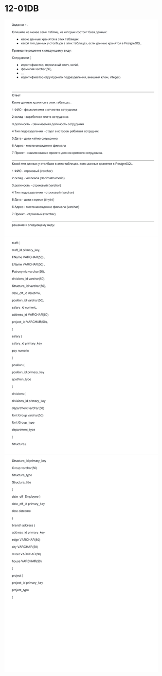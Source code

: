 # 12-01DB

![img](https://github.com/AzarnoyKir/12-01DB/blob/592cf55668ed0386f83f7348dfe62e52b2a782f9/img/9fa9-0.png)
![img](https://github.com/AzarnoyKir/12-01DB/blob/592cf55668ed0386f83f7348dfe62e52b2a782f9/img/9fa9-1.png)
![img](https://github.com/AzarnoyKir/12-01DB/blob/592cf55668ed0386f83f7348dfe62e52b2a782f9/img/9fa9-2.png)

